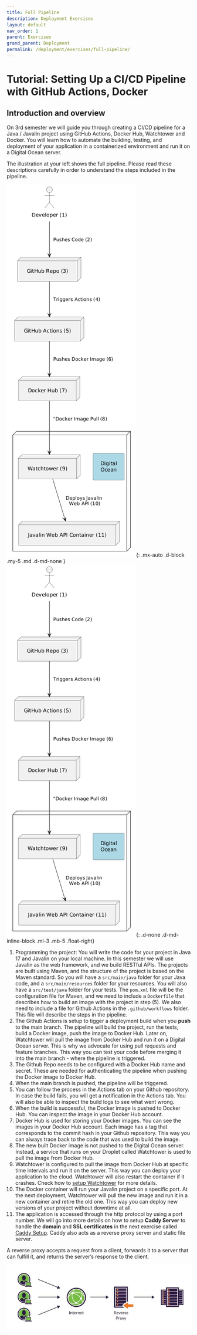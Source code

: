 ```yaml
---
title: Full Pipeline
description: Deployment Exercises
layout: default
nav_order: 1
parent: Exercises
grand_parent: Deployment
permalink: /deployment/exercises/full-pipeline/
---
```


# Tutorial: Setting Up a CI/CD Pipeline with GitHub Actions, Docker

## Introduction and overview

On 3rd semester we will guide you through creating a CI/CD pipeline for a Java / Javalin project using GitHub Actions, Docker Hub, Watchtower and Docker. You will learn how to automate the building, testing, and deployment of your application in a containerized environment and run it on a Digital Ocean server.

The illustration at your left shows the full pipeline. Please read these descriptions carefully in order to understand the steps included in the pipeline.

![pipeline](./images/fullpipeline.png){: .mx-auto .d-block .my-5 .md .d-md-none }
![pipeline](./images/fullpipeline.png){: .d-none .d-md-inline-block .ml-3 .mb-5 .float-right}

1. Programming the project: You will write the code for your project in Java 17 and Javalin on your local machine. In this semester we will use Javalin as the web framework, and we build RESTful APIs. The projects are built using Maven, and the structure of the project is based on the Maven standard. So you will have a `src/main/java` folder for your Java code, and a `src/main/resources` folder for your resources. You will also have a `src/test/java` folder for your tests. The `pom.xml` file will be the configuration file for Maven, and we need to include a `Dockerfile` that describes how to build an image with the project in step (5). We also need to include a file for Github Actions in the `.github/workflows` folder. This file will describe the steps in the pipeline.
2. The Github Actions is setup to tigger a deployment build when you **push** to the main branch. The pipeline will build the project, run the tests, build a Docker image, push the image to Docker Hub. Later on, Watchtower will pull the image from Docker Hub and run it on a Digital Ocean server. This is why we advocate for using pull requests and feature branches. This way you can test your code before merging it into the main branch - where the pipeline is triggered.
3. The Github Repo needs to be configured with a Docker Hub name and secret. These are needed for authenticating the pipeline when pushing the Docker image to Docker Hub.
4. When the main branch is pushed, the pipeline will be triggered.
5. You can follow the process in the Actions tab on your Github repository. In case the build fails, you will get a notification in the Actions tab. You will also be able to inspect the build logs to see what went wrong.
6. When the build is successful, the Docker image is pushed to Docker Hub. You can inspect the image in your Docker Hub account.
7. Docker Hub is used for storing your Docker images. You can see the images in your Docker Hub account. Each image has a tag that corresponds to the commit hash in your Github repository. This way you can always trace back to the code that was used to build the image.
8. The new built Docker image is not pushed to the Digital Ocean server. Instead, a service that runs on your Droplet called Watchtower is used to pull the image from Docker Hub.
9. Watchtower is configured to pull the image from Docker Hub at specific time intervals and run it on the server. This way you can deploy your application to the cloud. Watchtower will also restart the container if it crashes. Check how to [setup Watchtower](./watchtower.md) for more details.
10. The Docker container will run your Javalin project on a specific port. At the next deployment, Watchtower will pull the new image and run it in a new container and retire the old one. This way you can deploy new versions of your project without downtime at all.
11. The application is accessed through the http protocol by using a port number.  We will go into more details on how to setup **Caddy Server** to handle the **domain** and **SSL certificates** in the next exercise called [Caddy Setup](./caddy_setup.md). Caddy also acts as a reverse proxy server and static file server.

A reverse proxy accepts a request from a client, forwards it to a server that can fulfill it, and returns the server’s response to the client.

![Reverse Proxy](./images/reverseproxy.webp)
